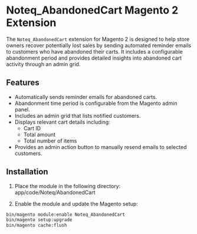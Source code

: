 # Noteq_AbandonedCart Magento 2 Extension

The `Noteq_AbandonedCart` extension for Magento 2 is designed to help store owners recover potentially lost sales by sending automated reminder emails to customers who have abandoned their carts. It includes a configurable abandonment period and provides detailed insights into abandoned cart activity through an admin grid.

## Features

- Automatically sends reminder emails for abandoned carts.
- Abandonment time period is configurable from the Magento admin panel.
- Includes an admin grid that lists notified customers.
- Displays relevant cart details including:
  - Cart ID
  - Total amount
  - Total number of items
- Provides an admin action button to manually resend emails to selected customers.

## Installation

1. Place the module in the following directory:
app/code/Noteq/AbandonedCart

2. Enable the module and update the Magento setup:

```bash
bin/magento module:enable Noteq_AbandonedCart
bin/magento setup:upgrade
bin/magento cache:flush
```

